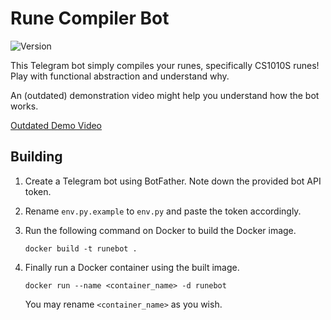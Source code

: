 # Rune Compiler Bot

![Version](https://img.shields.io/badge/version-3.0.2-blue)

This Telegram bot simply compiles your runes, specifically CS1010S runes! Play with functional abstraction and understand why.

An (outdated) demonstration video might help you understand how the bot works.

[Outdated Demo Video](https://user-images.githubusercontent.com/63991775/132953515-80f6453a-c5c8-46a8-b2ed-22c458e08490.mp4)

## Building

1. Create a Telegram bot using BotFather. Note down the provided bot API token.
1. Rename `env.py.example` to `env.py` and paste the token accordingly.
1. Run the following command on Docker to build the Docker image.

    ```
    docker build -t runebot .
    ```
1. Finally run a Docker container using the built image.

    ```
    docker run --name <container_name> -d runebot
    ```

    You may rename `<container_name>` as you wish.